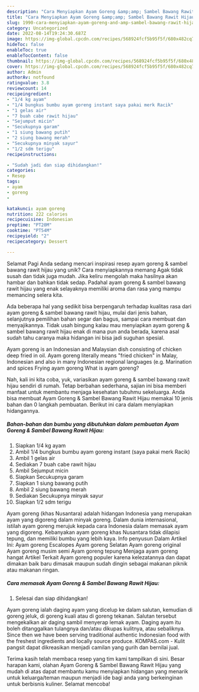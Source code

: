 ```yaml
---
description: "Cara Menyiapkan Ayam Goreng &amp;amp; Sambel Bawang Rawit Hijau yang Enak, Mantap"
title: "Cara Menyiapkan Ayam Goreng &amp;amp; Sambel Bawang Rawit Hijau yang Enak, Mantap"
slug: 1990-cara-menyiapkan-ayam-goreng-and-amp-sambel-bawang-rawit-hijau-yang-enak-mantap
category: Uncategorized
date: 2022-08-14T19:24:30.687Z
image: https://img-global.cpcdn.com/recipes/568924fcf5b95f5f/680x482cq70/ayam-goreng-sambel-bawang-rawit-hijau-foto-resep-utama.jpg
hideToc: false
enableToc: true
enableTocContent: false
thumbnail: https://img-global.cpcdn.com/recipes/568924fcf5b95f5f/680x482cq70/ayam-goreng-sambel-bawang-rawit-hijau-foto-resep-utama.jpg
cover: https://img-global.cpcdn.com/recipes/568924fcf5b95f5f/680x482cq70/ayam-goreng-sambel-bawang-rawit-hijau-foto-resep-utama.jpg
author: Admin
authorAv: notfound
ratingvalue: 3.8
reviewcount: 14
recipeingredient:
- "1/4 kg ayam"
- "1/4 bungkus bumbu ayam goreng instant saya pakai merk Racik"
- "1 gelas air"
- "7 buah cabe rawit hijau"
- "Sejumput micin"
- "Secukupnya garam"
- "1 siung bawang putih"
- "2 siung bawang merah"
- "Secukupnya minyak sayur"
- "1/2 sdm terigu"
recipeinstructions:

- "Sudah jadi dan siap dihidangkan!"
categories:
- Resep
tags:
- ayam
- goreng
- 

katakunci: ayam goreng  
nutrition: 222 calories
recipecuisine: Indonesian
preptime: "PT20M"
cooktime: "PT54M"
recipeyield: "2"
recipecategory: Dessert

---
```



Selamat Pagi Anda sedang mencari inspirasi resep ayam goreng &amp; sambel bawang rawit hijau yang unik? Cara menyiapkannya memang Agak tidak susah dan tidak juga mudah. Jika keliru mengolah maka hasilnya akan hambar dan bahkan tidak sedap. Padahal ayam goreng &amp; sambel bawang rawit hijau yang enak selayaknya memiliki aroma dan rasa yang mampu memancing selera kita.


Ada beberapa hal yang sedikit bisa berpengaruh terhadap kualitas rasa dari ayam goreng &amp; sambel bawang rawit hijau, mulai dari jenis bahan, selanjutnya pemilihan bahan segar dan bagus, sampai cara membuat dan menyajikannya. Tidak usah bingung kalau mau menyiapkan ayam goreng &amp; sambel bawang rawit hijau enak di mana pun anda berada, karena asal sudah tahu caranya maka hidangan ini bisa jadi suguhan spesial.

Ayam goreng is an Indonesian and Malaysian dish consisting of chicken deep fried in oil. Ayam goreng literally means &#34;fried chicken&#34; in Malay, Indonesian and also in many Indonesian regional languages (e.g. Marination and spices Frying ayam goreng What is ayam goreng?


Nah, kali ini kita coba, yuk, variasikan ayam goreng &amp; sambel bawang rawit hijau sendiri di rumah. Tetap berbahan sederhana, sajian ini bisa memberi manfaat untuk membantu menjaga kesehatan tubuhmu sekeluarga. Anda bisa membuat Ayam Goreng &amp; Sambel Bawang Rawit Hijau memakai 10 jenis bahan dan 0 langkah pembuatan. Berikut ini cara dalam menyiapkan hidangannya.

<!--inarticleads1-->

##### Bahan-bahan dan bumbu yang dibutuhkan dalam pembuatan Ayam Goreng &amp; Sambel Bawang Rawit Hijau:

1. Siapkan 1/4 kg ayam
1. Ambil 1/4 bungkus bumbu ayam goreng instant (saya pakai merk Racik)
1. Ambil 1 gelas air
1. Sediakan 7 buah cabe rawit hijau
1. Ambil Sejumput micin
1. Siapkan Secukupnya garam
1. Siapkan 1 siung bawang putih
1. Ambil 2 siung bawang merah
1. Sediakan Secukupnya minyak sayur
1. Siapkan 1/2 sdm terigu


Ayam goreng (khas Nusantara) adalah hidangan Indonesia yang merupakan ayam yang digoreng dalam minyak goreng. Dalam dunia internasional, istilah ayam goreng merujuk kepada cara Indonesia dalam memasak ayam yang digoreng. Kebanyakan ayam goreng khas Nusantara tidak dilapisi tepung, dan memiliki bumbu yang lebih kaya. Info penyusun Dalam Artikel Ini: Ayam goreng Escalopes Ayam goreng Selatan Ayam goreng original Ayam goreng musim semi Ayam goreng tepung Menjaga ayam goreng hangat Artikel Terkait Ayam goreng populer karena kelezatannya dan dapat dimakan baik baru dimasak maupun sudah dingin sebagai makanan piknik atau makanan ringan. 

<!--inarticleads2-->

##### Cara memasak Ayam Goreng &amp; Sambel Bawang Rawit Hijau:


1. Selesai dan siap dihidangkan!

Ayam goreng ialah daging ayam yang dicelup ke dalam salutan, kemudian di goreng jeluk, di goreng kuali atau di goreng tekanan. Salutan tersebut mengekalkan air daging sambil menyerap lemak ayam. Daging ayam itu boleh ditanggalkan tulangnya dan/atau dikupas kulitnya, atau sebaliknya. Since then we have been serving traditional authentic Indonesian food with the freshest ingredients and locally source produce. KOMPAS.com - Kulit pangsit dapat dikreasikan menjadi camilan yang gurih dan bernilai jual. 

Terima kasih telah membaca resep yang tim kami tampilkan di sini. Besar harapan kami, olahan Ayam Goreng &amp; Sambel Bawang Rawit Hijau yang mudah di atas dapat membantu kamu menyiapkan hidangan yang menarik untuk keluarga/teman maupun menjadi ide bagi anda yang berkeinginan untuk berbisnis kuliner. Selamat mencoba!
